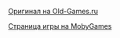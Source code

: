 [Оригинал на Old-Games.ru](https://www.old-games.ru/game/2086.html)

[Страница игры на MobyGames](https://www.mobygames.com/game/204/popcorn/)